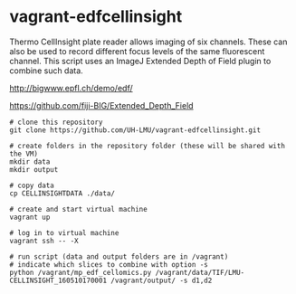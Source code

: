 # vagrant-edfcellinsight
Thermo CellInsight plate reader allows imaging of six channels. These can also be used to 
record different focus levels of the same fluorescent channel. This script uses an
ImageJ Extended Depth of Field plugin to combine such data.

http://bigwww.epfl.ch/demo/edf/

https://github.com/fiji-BIG/Extended_Depth_Field 

```
# clone this repository
git clone https://github.com/UH-LMU/vagrant-edfcellinsight.git

# create folders in the repository folder (these will be shared with the VM)
mkdir data
mkdir output

# copy data
cp CELLINSIGHTDATA ./data/
 
# create and start virtual machine
vagrant up

# log in to virtual machine
vagrant ssh -- -X

# run script (data and output folders are in /vagrant)
# indicate which slices to combine with option -s
python /vagrant/mp_edf_cellomics.py /vagrant/data/TIF/LMU-CELLINSIGHT_160510170001 /vagrant/output/ -s d1,d2
```

